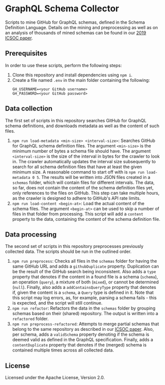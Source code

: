 # GraphQL Schema Collector

Scripts to mine GitHub for GraphQL schemas, defined in the Schema Definition Language. Details on the mining and preprocessing as well as on an analysis of thousands of mined schemas can be found in our [2019 ICSOC paper]().

## Prerequisites
In order to use these scripts, perform the following steps:

1. Clone this repository and install dependencies using `npm i`.
2. Create a file named `.env` in the main folder containing the following:
   ```
   GH_USERNAME=<your GitHub username>
   GH_PASSWORD=<your GitHub password>
   ```

## Data collection
The first set of scripts in this repository searches GitHub for GraphQL schema definitions, and downloads metadata as well as the content of such files.

1. `npm run load-metadata <min-size> <interval-size>`: Searches GitHub for GraphQL schema definition files. The argument `<min-size>` is the minimum number of bytes a schema file should have. The argument `<interval-size>` is the size of the interval in bytes for the crawler to look in. The crawler automatically updates the interval size subsequently to search for all schema definition files that have at least the given minimum size. A reasonable command to start off with is `npm run load-metadata 0 5`. The results will be written into JSON files created in a `schemas` folder, which will contain files for different intervals. The data, so far, does not contain the content of the schema definition files yet, only references to the files on GitHub. This step can take multiple hours, as the crawler is designed to adhere to GitHub's API rate limits.
2. `npm run load-content <begin-at>`: Load the actual content of the schema files. The argument `<begin-at>` can be used to skip a number of files in that folder from processing. This script will add a `content` property to the data, containing the content of the schema definition file.

## Data processing
The second set of scripts in this repository preprocesses previously collected data. The scripts should be run in the outlined order.

1. `npm run preprocess`: Checks all files in the `schemas` folder for having the same GitHub URL and adds a `githubDuplicate` property. Duplication can be the result of the GitHub search being inconsistent. Also adds a `type` property that denotes if the content in a found file is a schema (`schema`), an operation (`query`), a mixture of both (`mixed`), or cannot be determined (`null`). Finally, also adds a `addContainsQueryType` property that denotes if, given the content is a `schema`, a `Query` type is defined in it. Note that this script may log errors, as, for example, parsing a schema fails - this is expected, and the script will still continue.
2. `npm run refactor`: Refactors the data in the `schemas` folder by grouping schemas based on their (shared) repository. The output is written into a `refactored` folder.
3. `npm run preprocess-refactored`: Attempts to merge partial schemas that belong to the same repository as described in our [ICSOC paper](). Also, per schema, adds a `validSchema` property denoting if the schema is deemed valid as defined in the GraphQL specification. Finally, adds a `contentDuplicate` property that denotes if the (merged) schema is contained multiple times across all collected data.

## License
Licensed under the Apache License, Version 2.0.

